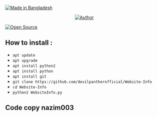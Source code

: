 <p align="left">
<a href="#"><img title="Made in Bangladesh" src="https://img.shields.io/badge/MADE%20IN-BANGLADESH-green?colorA=%23ff0000&colorB=%23017e40&style=for-the-badge"></a>
<p align="center">
<a href="https://github.com/devilpantherofficial/"><img title="Author" src="https://img.shields.io/badge/Author-DEVIL%20PANTHER-red"></a>


<a href="#"><img title="Open Source" src="https://img.shields.io/badge/Open%20Source-%E2%9D%A4-green?style=for-the-badge"></a>
</p>


## How to install :

* `apt update`
* `apt upgrade`
* `apt install python2`
* `apt install python`
* `apt install git`
* `git clone https://github.com/devilpantherofficial/Website-Info`
* `cd Website-Info`
* `python2 WebsiteInfo.py`


## Code copy nazim003
